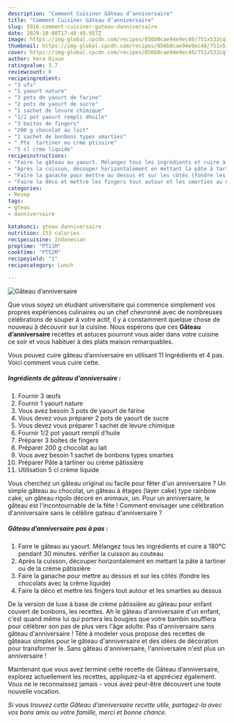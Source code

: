 ```yaml
---
description: "Comment Cuisiner Gâteau d’anniversaire"
title: "Comment Cuisiner Gâteau d’anniversaire"
slug: 5916-comment-cuisiner-gateau-danniversaire
date: 2020-10-08T17:48:49.957Z
image: https://img-global.cpcdn.com/recipes/056b0cae94e9ec40/751x532cq70/gateau-danniversaire-photo-principale-de-la-recette.jpg
thumbnail: https://img-global.cpcdn.com/recipes/056b0cae94e9ec40/751x532cq70/gateau-danniversaire-photo-principale-de-la-recette.jpg
cover: https://img-global.cpcdn.com/recipes/056b0cae94e9ec40/751x532cq70/gateau-danniversaire-photo-principale-de-la-recette.jpg
author: Vera Dixon
ratingvalue: 3.7
reviewcount: 8
recipeingredient:
- "3 ufs"
- "1 yaourt nature"
- "3 pots de yaourt de farine"
- "2 pots de yaourt de sucre"
- "1 sachet de levure chimique"
- "1/2 pot yaourt rempli dhuile"
- "3 boites de fingers"
- "200 g chocolat au lait"
- "1 sachet de bonbons types smarties"
- " Pte  tartiner ou crme ptissire"
- "5 cl crme liquide"
recipeinstructions:
- "Faire le gâteau au yaourt. Mélangez tous les ingrédients et cuire à 180°C pendant 30 minutes. vérifier la cuisson au couteau"
- "Après la cuisson, découper horizontalement en mettant la pâte à tartiner ou de la crème pâtissière"
- "Faire la ganache pour mettre au dessus et sur les côtés (fondre les chocolats avec la crème liquide)"
- "Faire la déco et mettre les fingers tout autour et les smarties au dessus"
categories:
- Resep
tags:
- gteau
- danniversaire

katakunci: gteau danniversaire 
nutrition: 153 calories
recipecuisine: Indonesian
preptime: "PT11M"
cooktime: "PT52M"
recipeyield: "1"
recipecategory: Lunch

---
```



![Gâteau d’anniversaire](https://img-global.cpcdn.com/recipes/056b0cae94e9ec40/751x532cq70/gateau-danniversaire-photo-principale-de-la-recette.jpg)

Que vous soyez un étudiant universitaire qui commence simplement vos propres expériences culinaires ou un chef chevronné avec de nombreuses célébrations de souper à votre actif, il y a constamment quelque chose de nouveau à découvrir sur la cuisine. Nous espérons que ces <strong> Gâteau d’anniversaire </strong> recettes et astuces pourront vous aider dans votre cuisine ce soir et vous habituer à des plats maison remarquables.

<!--inarticleads1-->

Vous pouvez cuire gâteau d’anniversaire en utilisant 11 Ingrédients et 4 pas. Voici comment vous cuire cette.

##### Ingrédients de gâteau d’anniversaire :

1. Fournir 3 œufs
1. Fournir 1 yaourt nature
1. Vous avez besoin 3 pots de yaourt de farine
1. Vous devez vous préparer 2 pots de yaourt de sucre
1. Vous devez vous préparer 1 sachet de levure chimique
1. Fournir 1/2 pot yaourt rempli d’huile
1. Préparer 3 boites de fingers
1. Préparer 200 g chocolat au lait
1. Vous avez besoin 1 sachet de bonbons types smarties
1. Préparer  Pâte à tartiner ou crème pâtissière
1. Utilisation 5 cl crème liquide


Vous cherchez un gâteau original ou facile pour fêter d&#39;un anniversaire ? Un simple gâteau au chocolat, un gâteau à étages (layer cake) type rainbow cake, un gâteau rigolo décoré en animaux, un. Pour un anniversaire, le gâteau est l&#39;incontournable de la fête ! Comment envisager une célébration d&#39;anniversaire sans le célèbre gateau d&#39;anniversaire ? 

<!--inarticleads2-->

##### Gâteau d’anniversaire pas à pas :

1. Faire le gâteau au yaourt. Mélangez tous les ingrédients et cuire à 180°C pendant 30 minutes. vérifier la cuisson au couteau
1. Après la cuisson, découper horizontalement en mettant la pâte à tartiner ou de la crème pâtissière
1. Faire la ganache pour mettre au dessus et sur les côtés (fondre les chocolats avec la crème liquide)
1. Faire la déco et mettre les fingers tout autour et les smarties au dessus


De la version de luxe à base de crème pâtissière au gâteau pour enfant couvert de bonbons, les recettes. Ah le gâteau d&#39;anniversaire d&#39;un enfant, c&#39;est quand même lui qui portera les bougies que votre bambin soufflera pour célébrer son pas de plus vers l&#39;âge adulte. Pas d&#39;anniversaire sans gâteau d&#39;anniversaire ! Tête à modeler vous propose des recettes de gâteaux simples pour le gâteau d&#39;anniversaire et des idées de décoration pour transformer le. Sans gâteau d&#39;anniversaire, l&#39;anniversaire n&#39;est plus un anniversaire ! 

<!--inarticleads1-->

<p>
Maintenant que vous avez terminé cette recette de Gâteau d’anniversaire, explorez actuellement les recettes, appliquez-la et appréciez également. Vous ne le reconnaissez jamais - vous avez peut-être découvert une toute nouvelle vocation.
</p>

<p>
<i>Si vous trouvez cette Gâteau d’anniversaire recette utile, partagez-la avec vos bons amis ou votre famille, merci et bonne chance.</i>
</p>
